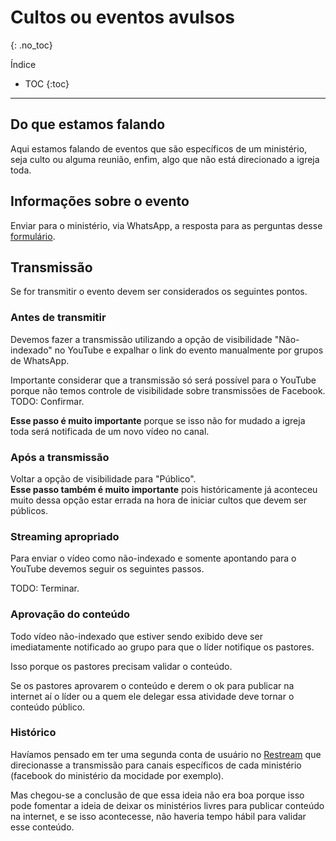# Cultos ou eventos avulsos
{: .no_toc}

Índice
* TOC
{:toc}
---

## Do que estamos falando
Aqui estamos falando de eventos que são específicos de um ministério, seja culto ou alguma reunião, enfim, algo que não está direcionado a igreja toda.

## Informações sobre o evento
Enviar para o ministério, via WhatsApp, a resposta para as perguntas desse [formulário](formulario-para-eventos-ou-cultos-avulsos).

## Transmissão

Se for transmitir o evento devem ser considerados os seguintes pontos.

### Antes de transmitir
Devemos fazer a transmissão utilizando a opção de visibilidade "Não-indexado" no YouTube e expalhar o link do evento manualmente por grupos de WhatsApp.

Importante considerar que a transmissão só será possível para o YouTube porque não temos controle de visibilidade sobre transmissões de Facebook. TODO: Confirmar.

**Esse passo é muito importante** porque se isso não for mudado a igreja toda será notificada de um novo vídeo no canal.

### Após a transmissão
Voltar a opção de visibilidade para "Público".\
**Esse passo também é muito importante** pois históricamente já aconteceu muito dessa opção estar errada na hora de iniciar cultos que devem ser públicos.

### Streaming apropriado
Para enviar o vídeo como não-indexado e somente apontando para o YouTube devemos seguir os seguintes passos.

TODO: Terminar.

### Aprovação do conteúdo
Todo vídeo não-indexado que estiver sendo exibido deve ser imediatamente notificado ao grupo para que o líder notifique os pastores.

Isso porque os pastores precisam validar o conteúdo.

Se os pastores aprovarem o conteúdo e derem o ok para publicar na internet aí o líder ou a quem ele delegar essa atividade deve tornar o conteúdo público.

### Histórico
Havíamos pensado em ter uma segunda conta de usuário no [Restream](/ibcalvariotv/transmissao/equipamentos-e-programas/#restream) que direcionasse a transmissão para canais específicos de cada ministério (facebook do ministério da mocidade por exemplo).

Mas chegou-se a conclusão de que essa ideia não era boa porque isso pode fomentar a ideia de deixar os ministérios livres para publicar conteúdo na internet, e se isso acontecesse, não haveria tempo hábil para validar esse conteúdo.